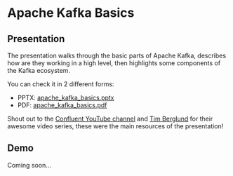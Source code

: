 # Apache Kafka Basics

## Presentation

The presentation walks through the basic parts of Apache Kafka, describes how
are they working in a high level, then highlights some components of the Kafka
ecosystem.

You can check it in 2 different forms:

- PPTX: [apache_kafka_basics.pptx](apache_kafka_basics.pptx)
- PDF: [apache_kafka_basics.pdf](apache_kafka_basics.pdf)

Shout out to the [Confluent YouTube channel](https://www.youtube.com/channel/UCmZz-Gj3caLLzEWBtbYUXaA)
and [Tim Berglund](https://twitter.com/tlberglund) for their awesome video series,
these were the main resources of the presentation!

## Demo

Coming soon...
